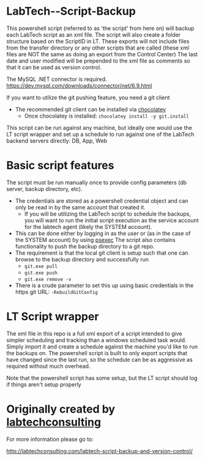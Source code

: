 # LabTech--Script-Backup
This powershell script (referred to as 'the script' from here on) will backup each LabTech script as an xml file. The script will also create a folder structure based on the ScriptID in LT. These exports will not include files from the transfer directory or any other scripts that are called (these xml files are NOT the same as doing an export from the Control Center)
The last date and user modified will be prepended to the xml file as comments so that it can be used as version control.

The MySQL .NET connector is required.
https://dev.mysql.com/downloads/connector/net/6.9.html

If you want to utilize the git pushing feature, you need a git client
- The recommended git client can be installed via [chocolatey](https://chocolatey.org/docs/installation)
  - Once chocolatey is installed: `chocolatey install -y git.install`

This script can be run against any machine, but ideally one would use the LT script wrapper and set up a schedule to run against one of the LabTech backend servers directly: DB, App, Web

# Basic script features
The script must be run manually once to provide config parameters (db server, backup directory, etc). 
- The credentials are stored as a powershell credential object and can only be read in by the same account that created it. 
  - If you will be utilizing the LabTech script to schedule the backups, you will want to run the initial script execution as the service account for the labtech agent (likely the SYSTEM account). 
- This can be done either by logging in as the user or (as in the case of the SYSTEM account) by using [psexec](https://docs.microsoft.com/en-us/sysinternals/downloads/psexec)
The script also contains functionality to push the backup directory to a git repo. 
- The requirement is that the local git client is setup such that one can browse to the backup directory and successfully run
  - `git.exe pull`
  - `git.exe push`
  - `git.exe remove -v`
- There is a crude parameter to set this up using basic credentials in the https git URL: `-RebuildGitConfig`

# LT Script wrapper
The xml file in this repo is a full xml export of a script intended to give simpler scheduling and tracking than a windows scheduled task would. Simply import it and create a schedule against the machine you'd like to run the backups on. The powershell script is built to only export scripts that have changed since the last run, so the schedule can be as aggressive as required without much overhead.

Note that the powershell script has some setup, but the LT script should log if things aren't setup properly

# Originally created by [labtechconsulting](https://github.com/LabtechConsulting/LabTech--Script-Backup)
For more information please go to:

http://labtechconsulting.com/labtech-script-backup-and-version-control/
